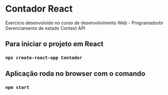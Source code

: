 # Contador React

Exercicio desenvolvido no curso de desenvolvimento Web - Programadorbr
Gerenciamento de estado Context API

## Para iniciar o projeto em React

### `npx create-react-app Contador`

## Aplicação roda no browser com o comando

### `npm start`





